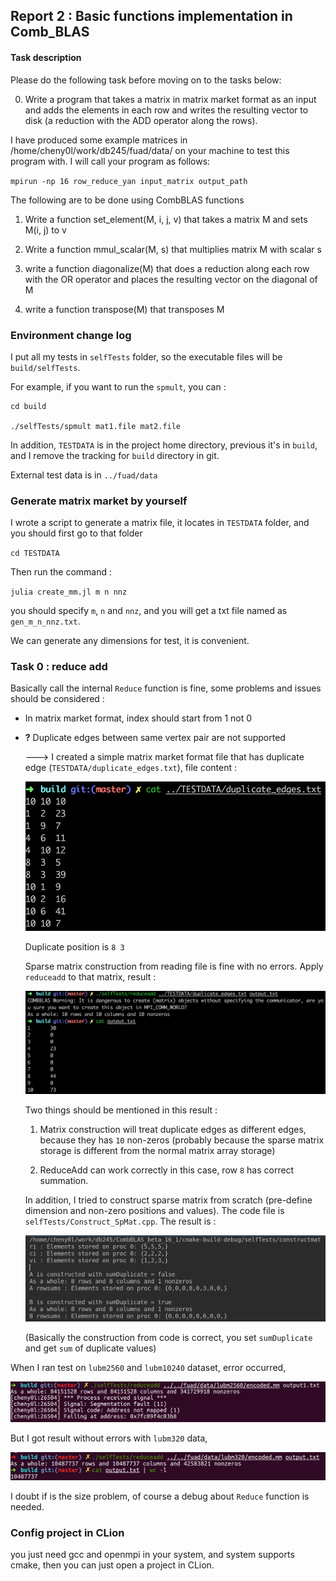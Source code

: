 ## Report 2 : Basic functions implementation in Comb_BLAS

#### Task description

Please do the following task before moving on to the tasks below:

0. Write a program that takes a matrix in matrix market format as an input and adds the elements in each row and writes the resulting vector to disk (a reduction with the ADD operator along the rows).

I have produced some example matrices in /home/cheny0l/work/db245/fuad/data/ on your machine to test this program with.
I will call your program as follows:

`mpirun -np 16 row_reduce_yan input_matrix output_path`

The following are to be done using CombBLAS functions

1. Write a function set_element(M, i, j, v) that takes a matrix M and sets M(i, j) to v

2. Write a function mmul_scalar(M, s) that multiplies matrix M with scalar s

3. write a function diagonalize(M) that does a reduction along each row with the OR operator and places the resulting vector on the diagonal of M

4. write a function transpose(M) that transposes M

### Environment change log

I put all my tests in `selfTests` folder, so the executable files will be `build/selfTests`.

For example, if you want to run the `spmult`, you can :

```
cd build

./selfTests/spmult mat1.file mat2.file
```

In addition, `TESTDATA` is in the project home directory, previous it's in `build`, and I remove the tracking for `build` directory in git.

External test data is in `../fuad/data`

### Generate matrix market by yourself

I wrote a script to generate a matrix file, it locates in `TESTDATA` folder, and you should first go to that folder

`cd TESTDATA`

Then run the command :

`julia create_mm.jl m n nnz`

you should specify `m`, `n` and `nnz`, and you will get a txt file named as `gen_m_n_nnz.txt`.

We can generate any dimensions for test, it is convenient.

### Task 0 : reduce add

Basically call the internal `Reduce` function is fine, some problems and issues should be considered :

* In matrix market format, index should start from 1 not 0

* **?** Duplicate edges between same vertex pair are not supported

    ---> I created a simple matrix market format file that has duplicate edge (`TESTDATA/duplicate_edges.txt`), file content :

    ![dup_edges](./imgs/report2/dup_edges.jpeg)

    Duplicate position is `8 3`

    Sparse matrix construction from reading file is fine with no errors. Apply `reduceadd` to that matrix, result :

    ![reduce_add_dup_edges](./imgs/report2/reduce_add_dup_edges.jpeg)

    Two things should be mentioned in this result :

    1. Matrix construction will treat duplicate edges as different edges, because they has `10` non-zeros (probably because the sparse matrix storage is different from the normal matrix array storage)

    2. ReduceAdd can work correctly in this case, row `8` has correct summation.

    In addition, I tried to construct sparse matrix from scratch (pre-define dimension and non-zero positions and values). The code file is `selfTests/Construct_SpMat.cpp`. The result is :

    ![construct_mat](./imgs/report2/construct_mat.png)

    (Basically the construction from code is correct, you set `sumDuplicate` and get `sum` of duplicate values)

When I ran test on `lubm2560` and `lubm10240` dataset, error occurred,

![lubm_error](./imgs/report2/lubm_error.png)

But I got result without errors with `lubm320` data,

![lubm320_done](./imgs/report2/lubm320_done.png)

I doubt if is the size problem, of course a debug about `Reduce` function is needed.

### Config project in CLion

you just need gcc and openmpi in your system, and system supports cmake, then you can just open a project in CLion.
